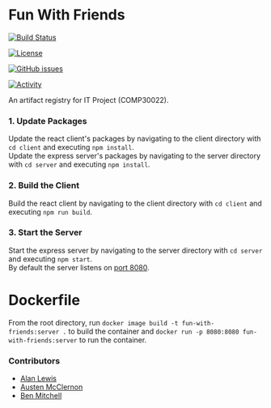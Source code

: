 # Fun With Friends

[![Build Status](https://travis-ci.com/kvoli/fun-with-friends.svg?branch=staging)](https://travis-ci.com/kvoli/fun-with-friends)

[![License](https://img.shields.io/github/license/kvoli/fun-with-friends)](https://github.com/kvoli/fun-with-friends/blob/staging/LICENSE)

[![GitHub issues](https://img.shields.io/github/issues-pr/kvoli/fun-with-friends)](https://github.com/kvoli/fun-with-friends/pulls)

[![Activity](https://img.shields.io/github/commit-activity/m/kvoli/fun-with-friends)](https://github.com/kvoli/fun-with-friends/commits/staging)

An artifact registry for IT Project (COMP30022).

### 1. Update Packages
Update the react client's packages by navigating to the client directory with `cd client` and executing `npm install`.<br>
Update the express server's packages by navigating to the server directory with `cd server` and executing `npm install`.

### 2. Build the Client
Build the react client by navigating to the client directory with `cd client` and executing `npm run build`.

### 3. Start the Server
Start the express server by navigating to the server directory with `cd server` and executing `npm start`.<br>
By default the server listens on [port 8080](http://localhost:8080).

# Dockerfile
From the root directory, run `docker image build -t fun-with-friends:server .` to build the container and `docker run -p 8080:8080 fun-with-friends:server` to run the container.

### Contributors
- [Alan Lewis](https://github.com/alanlewis764)
- [Austen McClernon](https://github.com/kvoli)
- [Ben Mitchell](https://github.com/Dezyh)

